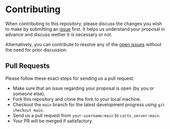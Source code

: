 # Contributing

When contributing to this repository, please discuss the changes you wish to make by submitting an [issue](https://github.com/Carto-Dev/carto_server/issues) first. It helps us understand your proposal in advance and discuss wether it is necessary or not.

Alternatively, you can contribute to resolve any of the [open issues](https://github.com/Carto-Dev/carto_server/issues) without the need for prior discussion.

## Pull Requests

Please follow these exact steps for sending us a pull request:

- Make sure that an issue regarding your proposal is open (by you or someone else).
- Fork this repository and clone the fork to your local machine.
- Checkout the `main` branch for the latest development progress using `git checkout main`.
- Send us a pull request from `your-username:main` to `carto_server:main`.
- Your PR will be merged if satisfactory.

